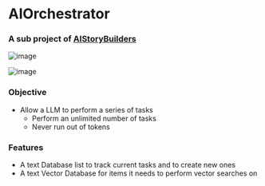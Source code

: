 # AIOrchestrator
### A sub project of [AIStoryBuilders](https://github.com/ADefWebserver/AIStoryBuilders)
![image](https://github.com/ADefWebserver/AIOrchestrator/assets/1857799/e6b204c4-cd39-4197-8b5d-e9773a08bb3c)

![image](https://github.com/ADefWebserver/AIOrchestrator/assets/1857799/d8bc287f-5493-44e0-bdb6-6019636b23cf)

### Objective

- Allow a LLM to perform a series of tasks
    - Perform an unlimited number of tasks
    - Never run out of tokens

### Features

- A text Database list to track current tasks and to create new ones
- A text Vector Database for items it needs to perform vector searches on
